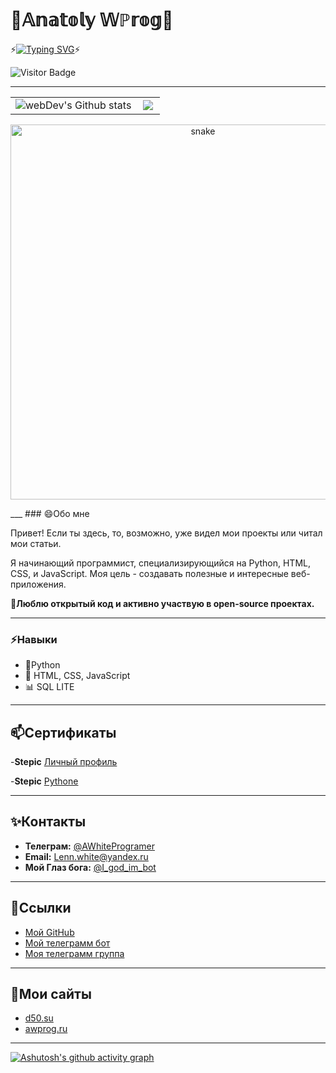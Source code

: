
# 🐍𝔸𝕟𝕒𝕥𝕠𝕝𝕪 𝕎ℙ𝕣𝕠𝕘🐍

⚡[![Typing SVG](https://readme-typing-svg.herokuapp.com?font=Fira+Code&size=16&pause=1000&color=33F79D&center=true&vCenter=true&random=false&width=435&lines=I+have+been+actively+writing+code;Since+November+2023)](https://git.io/typing-svg)⚡

![Visitor Badge](https://visitor-badge.laobi.icu/badge?page_id=AWProger)

___

<table>
  <tr>
    <td>
      <img align="left" src="http://github-readme-streak-stats.herokuapp.com?user=AWProger&theme=dark&background=000000" alt="webDev's Github stats" />
    </td>
   <td>
    <img align="left" src="https://github-readme-stats.vercel.app/api/top-langs/?username=AWProger&layout=compact"/>
   </td>
  </tr>
</table> 

<p align="center">
 <img width="600" src=https://wakatime.com/share/@018d9ffb-ef5f-4680-876e-e2b0bb1804e4/188f1707-1d92-4e16-b471-682bb828ebd2.svg alt="snake"/>
</p>
___
### 😄Обо мне

Привет! Если ты здесь, то, возможно, уже видел мои проекты или читал мои статьи.

Я начинающий программист, специализирующийся на Python, HTML, CSS, и JavaScript. Моя цель - создавать полезные и интересные веб-приложения.

👯**Люблю открытый код и активно участвую в open-source проектах.**
___
### ⚡Навыки
- 🐍Python
- 🚀 HTML, CSS, JavaScript
- 📊 SQL LITE

___
## 📫Сертификаты

-**Stepic** [Личный профиль](https://stepik.org/users/742335051/profile)

-**Stepic** [Pythone](https://stepik.org/cert/2370256)

___
## ✨Контакты
- **Телеграм:** [@AWhiteProgramer](https://t.me/AWProgramer)
- **Email:** Lenn.white@yandex.ru
- **Мой Глаз бога:** [@I_god_im_bot](https://t.me/I_god_im_bot)
___
## 💬Ссылки
- [Мой GitHub](https://github.com/AWProger)
- [Мой телеграмм бот](https://t.me/ATTWhiteBot)
- [Моя телеграмм группа](https://t.me/AWProgramer)
___
## 🔭Мои сайты
- [d50.su](https://d50.su)
- [awprog.ru](https://awprog.ru)
___

[![Ashutosh's github activity graph](https://github-readme-activity-graph.vercel.app/graph?username=AWProger&theme=dracula)](https://github.com/ashutosh00710/github-readme-activity-graph)
<!--
**AWProger/AWProger** is a ✨ _special_ ✨ repository because its `README.md` (this file) appears on your GitHub profile.

Here are some ideas to get you started:

- 🔭 I’m currently working on ...
- 🌱 I’m currently learning ...
- 👯 I’m looking to collaborate on ...
- 🤔 I’m looking for help with ...
- 💬 Ask me about ...
- 📫 How to reach me: ...
- 😄 Pronouns: ...
- ⚡ Fun fact: ...
-->
